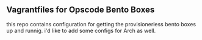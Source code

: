 ## Vagrantfiles for Opscode Bento Boxes

this repo contains configuration for getting the provisionerless bento boxes up and runnig.  i'd like to add some configs for Arch as well.
